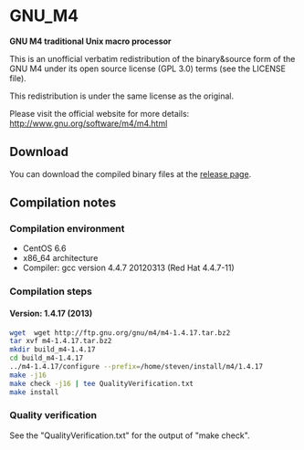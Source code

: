 # GNU_M4
**GNU M4 traditional Unix macro processor**

This is an unofficial verbatim redistribution of the binary&source form of the GNU M4 under its open source license (GPL 3.0) terms (see the LICENSE file).

This redistribution is under the same license as the original.

Please visit the official website for more details: http://www.gnu.org/software/m4/m4.html

## Download
You can download the compiled binary files at the [release page](https://github.com/yuhangwang/Tcl/releases).

## Compilation notes
### Compilation environment
* CentOS 6.6
* x86_64 architecture
* Compiler: gcc version 4.4.7 20120313 (Red Hat 4.4.7-11)

### Compilation steps
#### Version: 1.4.17 (2013)
```bash
wget  wget http://ftp.gnu.org/gnu/m4/m4-1.4.17.tar.bz2
tar xvf m4-1.4.17.tar.bz2
mkdir build_m4-1.4.17
cd build_m4-1.4.17
../m4-1.4.17/configure --prefix=/home/steven/install/m4/1.4.17
make -j16
make check -j16 | tee QualityVerification.txt
make install
```

### Quality verification
See the "QualityVerification.txt" for the output of "make check".
